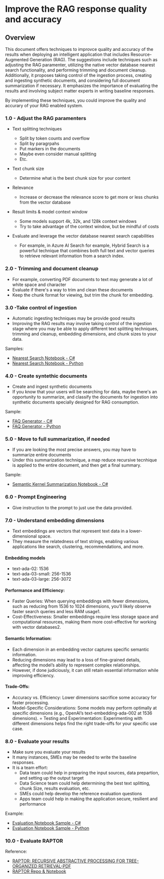 # Improve the RAG response quality and accuracy

## Overview

This document offers techniques to improvce quality and accuracy of the results when deploying an intelligent application that includes Resource-Augmented Generation (RAG). The suggestions include techniques such as adjusting the RAG paramenter, utilizing the native vector database nearest search functionality, and performing trimming and document cleanup. Additionally, it proposes taking control of the ingestion process, creating and ingesting synthetic documents, and considering full document summarization if necessary. It emphasizes the importance of evaluating the results and involving subject matter experts in writing baseline responses.

By implementing these techniques, you could improve the quality and accurary of your RAG enabled system.

### 1.0 - Adjust the RAG paramenters

- Text splitting techniques
  - Split by token counts and overflow
  - Split by paragrpahs
  - Put markers in the documents
  - Maybe even consider manual splitting
  - Etc.

- Text chunk size
  - Determine what is the best chunk size for your content  

- Relevance
  - Increase or decrease the relevance score to get more or less chunks from the vector database

- Result limits & model context window
  - Some models support 4k, 32k, and 128k context windows
  - Try to take advantage of the context window, but be mindful of costs

- Evaluate and leverage the vector database nearest search capabilities  
  - For example, in Azure AI Search for example, Hybrid Search is a powerful technique that combines both full text and vector queries to retrieve relevant information from a search index.

### 2.0 - Trimming and document cleanup

- For example, converting PDF documents to text may generate a lot of white space and character
- Evaluate if there's a way to trim and clean these documents
- Keep the chunk format for viewing, but trim the chunk for embedding.

### 3.0 -Take control of ingestion

- Automatic ingesting techniques may be provide good results
- Improving the RAG results may involve taking control of the ingestion stage where you may be able to apply different text splitting techniques, trimming and cleanup, embedding dimensions, and chunk sizes to your data.

Samples:
- [Nearest Search Notebook - C#](https://github.com/msalemor/llm-use-cases/blob/main/notebooks/embeddings-cosine-similarity-search-c%23.ipynb)
- [Nearest Search Notebook - Python](https://github.com/msalemor/llm-use-cases/blob/main/notebooks/embeddings-cosine-similarity-search.ipynb)

### 4.0 - Create syntethic documents

- Create and ingest synthetic documents
- If you know that your users will be searching for data, maybe there's an opportunity to summarize, and classify the documents for ingestion into synthetic documents specially designed for RAG consumption.

Sample:
- [FAQ Generator - C#](notebooks/faq-generator-c%23.ipynb)
- [FAQ Generator - Python](notebooks/faq-generator.ipynb)

### 5.0 - Move to full summarization, if needed

- If you are looking the most precise answers, you may have to summarize entire documents
- Under this summarization technique, a map reduce recursive tecnhique is applied to the entire document, and then get a final summary.

Sample:
- [Semantic Kernel Summarization Notebook - C#](https://github.com/msalemor/sk-dev-training/blob/main/notebooks/sk-summarizer-pattern.ipynb)

### 6.0 - Prompt Engineering

- Give instruction to the prompt to just use the data provided.

### 7.0 - Understand embedding dimensions

- Text embeddings are vectors that represent text data in a lower-dimensional space.
- They measure the relatedness of text strings, enabling various applications like search, clustering, recommendations, and more.

#### Embedding models

- text-ada-02: 1536
- text-ada-03-small: 256-1536
- text-ada-03-large: 256-3072

#### Performance and Efficiency:

- Faster Queries: When querying embeddings with fewer dimensions, such as reducing from 1536 to 1024 dimensions, you’ll likely observe faster search queries and less RAM usage1.
- Cost-Effectiveness: Smaller embeddings require less storage space and computational resources, making them more cost-effective for working with vector databases2.

#### Semantic Information:

- Each dimension in an embedding vector captures specific semantic information.
- Reducing dimensions may lead to a loss of fine-grained details, affecting the model’s ability to represent complex relationships.
- However, if done judiciously, it can still retain essential information while improving efficiency.

#### Trade-Offs:

- Accuracy vs. Efficiency: Lower dimensions sacrifice some accuracy for faster processing.
- Model-Specific Considerations: Some models may perform optimally at specific dimensions (e.g., OpenAI’s text-embedding-ada-002 at 1536 dimensions).
= Testing and Experimentation: Experimenting with different dimensions helps find the right trade-offs for your specific use case.

### 8.0 - Evaluate your results

- Make sure you evaluate your results
- It many instances, SMEs may be needed to write the baseline responses.
- It is a team effort:
  - Data team could help in preparing the input sources, data prepartion, and setting up the output target
  - Data Science team could help determining the best text splitting, chunk Size, results evaluation, etc.
  - SMEs could help develop the reference evaluation questions
  - Apps team could help in making the application secure, resilient and performance
  
Example:
- [Evaluation Notebook Sample - C#](https://github.com/msalemor/llm-use-cases/blob/main/notebooks/evaluation-c%23.ipynb)
- [Evaluation Notebook Sample - Python](notebooks/evaluation.ipynb)

### 10.0 - Evaluate RAPTOR

Reference:
- [RAPTOR: RECURSIVE ABSTRACTIVE PROCESSING FOR TREE-ORGANIZED RETRIEVAL-PDF](https://arxiv.org/pdf/2401.18059.pdf)
- [RAPTOR Repo & Notebook](https://github.com/profintegra/raptor-rag/blob/master/demo.ipynb)
